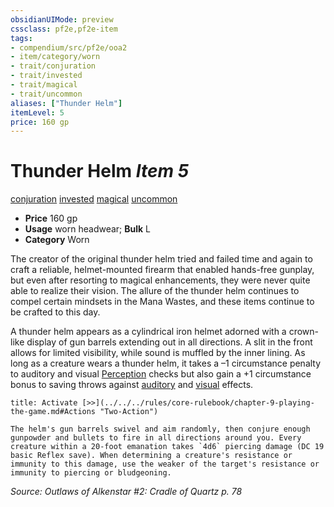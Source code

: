 ```yaml
---
obsidianUIMode: preview
cssclass: pf2e,pf2e-item
tags:
- compendium/src/pf2e/ooa2
- item/category/worn
- trait/conjuration
- trait/invested
- trait/magical
- trait/uncommon
aliases: ["Thunder Helm"]
itemLevel: 5
price: 160 gp
---
```

# Thunder Helm *Item 5*  
[conjuration](../../../rules/traits/conjuration.md)  [invested](../../../rules/traits/invested.md)  [magical](../../../rules/traits/magical.md)  [uncommon](../../../rules/traits/uncommon.md)  

- **Price** 160 gp
- **Usage** worn headwear; **Bulk** L
- **Category** Worn

The creator of the original thunder helm tried and failed time and again to craft a reliable, helmet-mounted firearm that enabled hands-free gunplay, but even after resorting to magical enhancements, they were never quite able to realize their vision. The allure of the thunder helm continues to compel certain mindsets in the Mana Wastes, and these items continue to be crafted to this day.

A thunder helm appears as a cylindrical iron helmet adorned with a crown-like display of gun barrels extending out in all directions. A slit in the front allows for limited visibility, while sound is muffled by the inner lining. As long as a creature wears a thunder helm, it takes a –1 circumstance penalty to auditory and visual [Perception](../../skills.md#Perception) checks but also gain a +1 circumstance bonus to saving throws against [auditory](../../../rules/traits/auditory.md) and [visual](../../../rules/traits/visual.md) effects.

```ad-embed-ability
title: Activate [>>](../../../rules/core-rulebook/chapter-9-playing-the-game.md#Actions "Two-Action")

The helm's gun barrels swivel and aim randomly, then conjure enough gunpowder and bullets to fire in all directions around you. Every creature within a 20-foot emanation takes `4d6` piercing damage (DC 19 basic Reflex save). When determining a creature's resistance or immunity to this damage, use the weaker of the target's resistance or immunity to piercing or bludgeoning.
```

*Source: Outlaws of Alkenstar #2: Cradle of Quartz p. 78*
